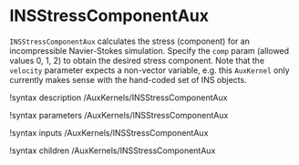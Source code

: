 # INSStressComponentAux

`INSStressComponentAux` calculates the stress (component) for an incompressible
Navier-Stokes simulation. Specify the `comp` param (allowed values 0, 1, 2) to
obtain the desired stress component. Note that the `velocity` parameter expects
a non-vector variable, e.g. this `AuxKernel` only currently makes sense with the
hand-coded set of INS objects.

!syntax description /AuxKernels/INSStressComponentAux

!syntax parameters /AuxKernels/INSStressComponentAux

!syntax inputs /AuxKernels/INSStressComponentAux

!syntax children /AuxKernels/INSStressComponentAux
